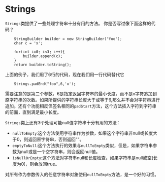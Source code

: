 # Strings
`Strings`类提供了一些处理字符串十分有用的方法。
你是否写过像下面这样的代码？
```
    StringBuilder builder = new StringBuilder("foo");
    char c = 'x';

    for(int i=0; i<3; i++){
        builder.append(c);
    }
    return builder.toString();
```
上面的例子，我们用了6行的代码，现在我们用一行代码替代它
```
    Strings.padEnd("foo",6,'x');
```
需要注意的是第二个参数，6是指定返回字符串的最小长度，而不是x字符追加到原字符串的次数。如果所提供的字符串长度大于或等于6,那么并不会对字符串进行追加。还有个功能相反但签名相同的`padStart`方法，这个方法插入字符到字符串的前面，直到满足最小长度。

`Strings`类上还有3个处理可能null值字符串十分有用的方法：
- `nullToEmpty`:这个方法使用字符串作为参数，如果这个字符串非null或长度大于0，则返回原字符串，否则返回""。
- `emptyToNull`:这个方法执行的效果与`nullToEmpty`类似，但是，如果字符串参数为null或是一个空字符串，则会返回null值。
- `isNullOrEmpty`:这个方法对字符串null和长度检查，如果字符串是null或空(长度为0)，则会放回true。

对所有作为参数传入的任意字符串对象使用`nullToEmpty`方法，是一个好的习惯。

